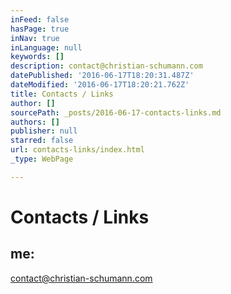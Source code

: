 ```yaml
---
inFeed: false
hasPage: true
inNav: true
inLanguage: null
keywords: []
description: contact@christian-schumann.com
datePublished: '2016-06-17T18:20:31.487Z'
dateModified: '2016-06-17T18:20:21.762Z'
title: Contacts / Links
author: []
sourcePath: _posts/2016-06-17-contacts-links.md
authors: []
publisher: null
starred: false
url: contacts-links/index.html
_type: WebPage

---
```

# Contacts / Links

## me:

contact@christian-schumann.com